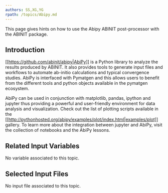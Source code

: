 ```yaml
---
authors: SS,XG,YG
rpath: /topics/Abipy.md
---
```

<!--
This file is automatically generated by mksite.py. All changes will be lost.
Change the input yaml files or the python code
-->

This page gives hints on how to use the Abipy ABINIT post-processor with the ABINIT package.

## Introduction

[[https://github.com/abinit/abipy|AbiPy]] is a Python library to analyze the
results produced by ABINIT. It also provides tools to generate input files and
workflows to automate ab-initio calculations and typical convergence studies.
AbiPy is interfaced with Pymatgen and this allows users to benefit from the
different tools and python objects available in the pymatgen ecosystem.

AbiPy can be used in conjunction with matplotlib, pandas, ipython and jupyter
thus providing a powerful and user-friendly environment for data analysis and
visualization. Check out the list of plotting scripts available in the
[[http://pythonhosted.org/abipy/examples/plot/index.html|examples/plot]]
gallery. To learn more about the integration between jupyter and AbiPy, visit
the collection of notebooks and the AbiPy lessons.



## Related Input Variables

No variable associated to this topic.

## Selected Input Files

No input file associated to this topic.

